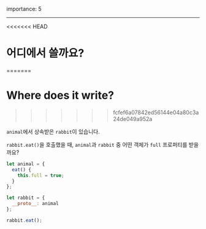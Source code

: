 importance: 5

---

<<<<<<< HEAD
# 어디에서 쓸까요?
=======
# Where does it write?
>>>>>>> fcfef6a07842ed56144e04a80c3a24de049a952a

`animal`에서 상속받은 `rabbit`이 있습니다.

`rabbit.eat()`을 호출했을 때, `animal`과 `rabbit` 중 어떤 객체가 `full` 프로퍼티를 받을까요?

```js
let animal = {
  eat() {
    this.full = true;
  }
};

let rabbit = {
  __proto__: animal
};

rabbit.eat();
```
